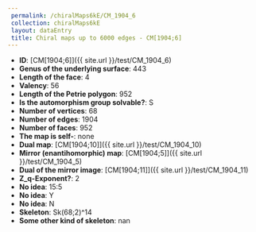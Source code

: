 ```yaml
--- 
 permalink: /chiralMaps6kE/CM_1904_6 
 collection: chiralMaps6kE
 layout: dataEntry
 title: Chiral maps up to 6000 edges - CM[1904;6]
---
```


- **ID**: [CM[1904;6]]({{ site.url }}/test/CM_1904_6)
- **Genus of the underlying surface**: 443
- **Length of the face**: 4
- **Valency**: 56
- **Length of the Petrie polygon**: 952
- **Is the automorphism group solvable?**: S
- **Number of vertices**: 68
- **Number of edges**: 1904
- **Number of faces**: 952
- **The map is self-**: none
- **Dual map**: [CM[1904;10]]({{ site.url }}/test/CM_1904_10)
- **Mirror (enantihomorphic) map**: [CM[1904;5]]({{ site.url }}/test/CM_1904_5)
- **Dual of the mirror image**: [CM[1904;11]]({{ site.url }}/test/CM_1904_11)
- **Z_q-Exponent?**: 2
- **No idea**:  15:5
- **No idea**: Y
- **No idea**: N
- **Skeleton**: Sk(68;2)^14
- **Some other kind of skeleton**: nan

